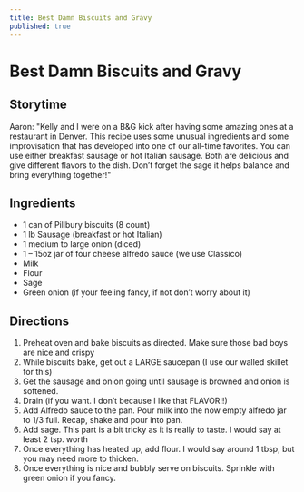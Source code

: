 ```yaml
---
title: Best Damn Biscuits and Gravy
published: true
---
```


# Best Damn Biscuits and Gravy

## Storytime
Aaron: "Kelly and I were on a B&G kick after having some amazing ones at a restaurant in Denver. This recipe
uses some unusual ingredients and some improvisation that has developed into one of our all-time
favorites. You can use either breakfast sausage or hot Italian sausage. Both are delicious and give
different flavors to the dish. Don’t forget the sage it helps balance and bring everything together!"


## Ingredients
* 1 can of Pillbury biscuits (8 count)
* 1 lb Sausage (breakfast or hot Italian)
* 1 medium to large onion (diced)
* 1 – 15oz jar of four cheese alfredo sauce (we use Classico)
* Milk
* Flour
* Sage
* Green onion (if your feeling fancy, if not don’t worry about it)

## Directions
1. Preheat oven and bake biscuits as directed. Make sure those bad boys are nice and crispy
2. While biscuits bake, get out a LARGE saucepan (I use our walled skillet for this)
3. Get the sausage and onion going until sausage is browned and onion is softened.
4. Drain (if you want. I don’t because I like that FLAVOR!!)
5. Add Alfredo sauce to the pan. Pour milk into the now empty alfredo jar to 1/3 full. Recap,
shake and pour into pan.
6. Add sage. This part is a bit tricky as it is really to taste. I would say at least 2 tsp. worth
7. Once everything has heated up, add flour. I would say around 1 tbsp, but you may need more
to thicken.
8. Once everything is nice and bubbly serve on biscuits. Sprinkle with green onion if you fancy.
